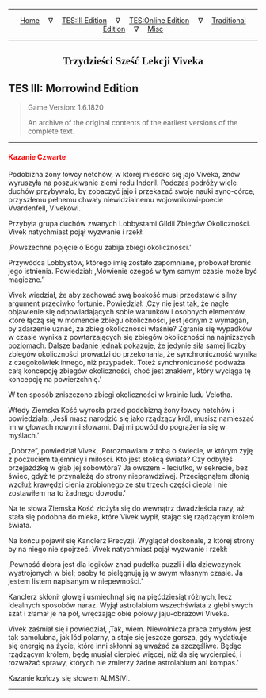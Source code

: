 
---

<!-- Jekyll Page Links -->

<center>
<a href="../../../../index.html">Home</a>
&emsp;&nabla;&emsp;
<a href="../../../index-tes3.html">TES:III Edition</a>
&emsp;&nabla;&emsp;
<a href="../../../index-teso.html">TES:Online Edition</a>
&emsp;&nabla;&emsp;
<a href="../../../index-traditional.html">Traditional Edition</a>
&emsp;&nabla;&emsp;
<a href="../../../index-misc.html">Misc</a>
</center>

<!-- Markdown Body Below: -->

---

<center>
<h2><span style="font-family:Georgia">Trzydzieści Sześć Lekcji Viveka</span></h2>
</center>

## TES III: Morrowind Edition

> Game Version: 1.6.1820
>
> An archive of the original contents of the earliest versions of the complete text.

---

#### <span style="color:red">Kazanie Czwarte</span>

Podobizna żony łowcy netchów, w której mieściło się jajo Viveka, znów wyruszyła na poszukiwanie ziemi rodu Indoril. Podczas podróży wiele duchów przybywało, by zobaczyć jajo i przekazać swoje nauki syno-córce, przyszłemu pełnemu chwały niewidzialnemu wojownikowi-poecie Vvardenfell, Vivekowi.

Przybyła grupa duchów zwanych Lobbystami Gildii Zbiegów Okoliczności. Vivek natychmiast pojął wyzwanie i rzekł:

‚Powszechne pojęcie o Bogu zabija zbiegi okoliczności.’

Przywódca Lobbystów, którego imię zostało zapomniane, próbował bronić jego istnienia. Powiedział: ‚Mówienie czegoś w tym samym czasie może być magiczne.’

Vivek wiedział, że aby zachować swą boskość musi przedstawić silny argument przeciwko fortunie. Powiedział: ‚Czy nie jest tak, że nagłe objawienie się odpowiadających sobie warunków i osobnych elementów, które łączą się w momencie zbiegu okoliczności, jest jednym z wymagań, by zdarzenie uznać, za zbieg okoliczności właśnie? Zgranie się wypadków w czasie wynika z powtarzających się zbiegów okoliczności na najniższych poziomach. Dalsze badanie jednak pokazuje, że jedynie siła samej liczby zbiegów okoliczności prowadzi do przekonania, że synchroniczność wynika z czegokolwiek innego, niż przypadek. Toteż synchroniczność podważa całą koncepcję zbiegów okoliczności, choć jest znakiem, który wyciąga tę koncepcję na powierzchnię.’

W ten sposób zniszczono zbiegi okoliczności w krainie ludu Velotha.

Wtedy Ziemska Kość wyrosła przed podobizną żony łowcy netchów i powiedziała: ‚Jeśli masz narodzić się jako rządzący król, musisz namieszać im w głowach nowymi słowami. Daj mi powód do pogrążenia się w myślach.’

„Dobrze”, powiedział Vivek, ‚Porozmawiam z tobą o świecie, w którym żyję z poczuciem tajemnicy i miłości. Kto jest stolicą świata? Czy odbyłeś przejażdżkę w głąb jej sobowtóra? Ja owszem - leciutko, w sekrecie, bez świec, gdyż te przynależą do strony nieprawdziwej. Przeciągnąłem dłonią wzdłuż krawędzi cienia zrobionego ze stu trzech części ciepła i nie zostawiłem na to żadnego dowodu.’

Na te słowa Ziemska Kość złożyła się do wewnątrz dwadzieścia razy, aż stała się podobna do mleka, które Vivek wypił, stając się rządzącym królem świata.

Na końcu pojawił się Kanclerz Precyzji. Wyglądał doskonale, z której strony by na niego nie spojrzeć. Vivek natychmiast pojął wyzwanie i rzekł:

‚Pewność dobra jest dla logików znad pudełka puzzli i dla dziewczynek wystrojonych w biel; osoby te pielęgnują ją w swym własnym czasie. Ja jestem listem napisanym w niepewności.’

Kanclerz skłonił głowę i uśmiechnął się na pięćdziesiąt różnych, lecz idealnych sposobów naraz. Wyjął astrolabium wszechświata z głębi swych szat i złamał je na pół, wręczając obie połowy jaju-obrazowi Viveka.

Vivek zaśmiał się i powiedział, ‚Tak, wiem. Niewolnicza praca zmysłów jest tak samolubna, jak lód polarny, a staje się jeszcze gorsza, gdy wydatkuje się energię na życie, które inni skłonni są uważać za szczęśliwe. Będąc rządzącym królem, będę musiał cierpieć więcej, niż da się wycierpieć, i rozważać sprawy, których nie zmierzy żadne astrolabium ani kompas.’

Kazanie kończy się słowem ALMSIVI.

---

